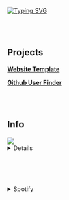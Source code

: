 
<a href="https://git.io/typing-svg"><img src="http://readme-typing-svg.herokuapp.com?font=&size=25&duration=1700&pause=500&color=0AD465&background=000000&multiline=true&width=435&height=100&lines=14+y%2Fo;Programming+atheist;Super+cool+html+coder+%F0%9F%98%81" alt="Typing SVG" /></a>

<br></br>
<h2>Projects</h2>

<div></div>

<b><a href="https://cased-vsc.github.io/websiteTemplate.html">Website Template</a></b>

<div></div>

<b><a href="https://cased-vsc.github.io/githubUserFinder.html">Github User Finder</a></b>

<br></br>

<h2>Info</h2>

<div>
	
<img src="https://lanyard-profile-readme.vercel.app/api/626848427736694795?theme=dark&bg=222024&animated=true&hideDiscrim=true&borderRadius=30px&idleMessage=In%20a%20shooter%F0%9F%98%81">

<br/>
	
<details> 
   <summary>Details</summary>
    <br/>
    <a>
      <img src="https://github-readme-stats-notauserx.vercel.app/api/top-langs/?username=cased-vsc&layout=compact&theme=blue-green&hide_title=true&hide_border=true&card_width=445&hide=nix,shell" />
    </a>    
		 <a>
	<img src="https://github-readme-stats.vercel.app/api?username=cased-vsc&show_icons=true&hide=issues,stars&theme=blue-green">
		 </a>
  </details>
  <br/>
 
</div>

<br></br>

<details>
  <summary>Spotify</summary>
	  <img src="https://spotify-github-profile.vercel.app/api/view?uid=soloboyyeet&cover_image=true&theme=novatorem">
</details>